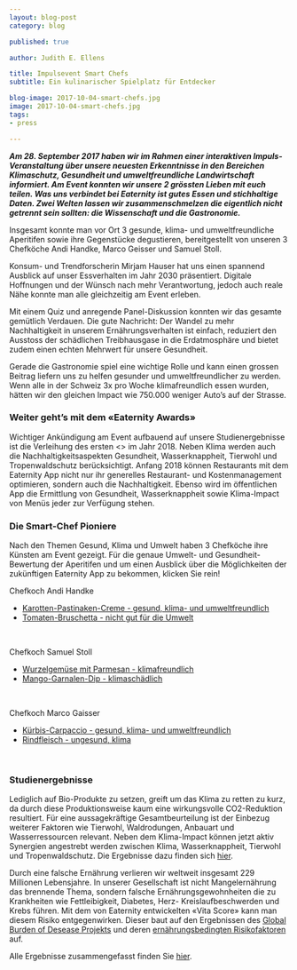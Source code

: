 ```yaml
---
layout: blog-post
category: blog

published: true

author: Judith E. Ellens

title: Impulsevent Smart Chefs
subtitle: Ein kulinarischer Spielplatz für Entdecker

blog-image: 2017-10-04-smart-chefs.jpg
image: 2017-10-04-smart-chefs.jpg
tags:
- press

---
```


<em style="font-weight: bold;">**Am 28. September 2017 haben wir im Rahmen einer interaktiven Impuls-Veranstaltung über unsere neuesten Erkenntnisse in den Bereichen Klimaschutz, Gesundheit und umweltfreundliche Landwirtschaft informiert. Am Event konnten wir unsere 2 grössten Lieben mit euch teilen. Was uns verbindet bei Eaternity ist gutes Essen und stichhaltige Daten. Zwei Welten lassen wir zusammenschmelzen die eigentlich nicht getrennt sein sollten: die Wissenschaft und die Gastronomie.**</em>

Insgesamt konnte man vor Ort 3 gesunde, klima- und umweltfreundliche Aperitifen sowie ihre Gegenstücke degustieren, bereitgestellt von unseren 3 Chefköche Andi Handke, Marco Geisser und Samuel Stoll.  

Konsum- und Trendforscherin Mirjam Hauser hat uns einen spannend Ausblick auf unser Essverhalten im Jahr 2030 präsentiert. Digitale Hoffnungen und der Wünsch nach mehr Verantwortung, jedoch auch reale Nähe konnte man alle gleichzeitig am Event erleben.

Mit einem Quiz und anregende Panel-Diskussion konnten wir das gesamte gemütlich Verdauen. Die gute Nachricht: Der Wandel zu mehr Nachhaltigkeit in unserem Ernährungsverhalten ist einfach, reduziert den Ausstoss der schädlichen Treibhausgase in die Erdatmosphäre und bietet zudem einen echten Mehrwert für unsere Gesundheit.

Gerade die Gastronomie spiel eine wichtige Rolle und kann einen grossen Beitrag liefern uns zu helfen gesunder und umweltfreundlicher zu werden.
Wenn alle in der Schweiz 3x pro Woche klimafreundlich essen wurden, hätten wir den gleichen Impact wie 750.000 weniger Auto’s auf der Strasse.

### Weiter geht’s mit dem «Eaternity Awards»
Wichtiger Ankündigung am Event aufbauend auf unsere Studienergebnisse ist die Verleihung des ersten <<Eaternity Awards>> im Jahr 2018. Neben Klima werden auch die Nachhaltigkeitsaspekten Gesundheit, Wasserknappheit, Tierwohl und Tropenwaldschutz berücksichtigt. Anfang 2018 können Restaurants mit dem Eaternity App nicht nur ihr generelles Restaurant- und Kostenmanagement optimieren, sondern auch die Nachhaltigkeit. Ebenso wird im öffentlichen App die Ermittlung von Gesundheit, Wasserknappheit sowie Klima-Impact von Menüs jeder zur Verfügung stehen.

### Die Smart-Chef Pioniere
Nach den Themen Gesund, Klima und Umwelt haben 3 Chefköche ihre Künsten am Event gezeigt.
Für die genaue Umwelt- und Gesundheit-Bewertung der Aperitifen und um einen Ausblick über die Möglichkeiten der zukünftigen Eaternity App zu bekommen, klicken Sie rein!

Chefkoch Andi Handke

* [Karotten-Pastinaken-Creme - gesund, klima- und umweltfreundlich][bio-good]
* [Tomaten-Bruschetta - nicht gut für die Umwelt][bio-bad]

<br />

Chefkoch Samuel Stoll

* [Wurzelgemüse mit Parmesan - klimafreundlich][klima-good]
* [Mango-Garnalen-Dip - klimaschädlich][klima-bad]


<br />

Chefkoch Marco Gaisser

* [Kürbis-Carpaccio  - gesund, klima- und umweltfreundlich][health-good]
* [Rindfleisch - ungesund, klima][health-bad]

<br />

### Studienergebnisse
Lediglich auf Bio-Produkte zu setzen, greift um das Klima zu retten zu kurz, da durch diese Produktionsweise kaum eine wirkungsvolle CO2-Reduktion resultiert. Für eine aussagekräftige Gesamtbeurteilung ist der Einbezug weiterer Faktoren wie Tierwohl, Waldrodungen, Anbauart und Wasserressourcen relevant. Neben dem Klima-Impact können jetzt aktiv Synergien angestrebt werden zwischen Klima, Wasserknappheit, Tierwohl und Tropenwaldschutz. Die Ergebnisse dazu finden sich [hier][organic].

Durch eine falsche Ernährung verlieren wir weltweit insgesamt 229 Millionen Lebensjahre. In unserer Gesellschaft ist nicht Mangelernährung das brennende Thema, sondern falsche Ernährungsgewohnheiten die zu Krankheiten wie Fettleibigkeit, Diabetes, Herz- Kreislaufbeschwerden und Krebs führen. Mit dem von Eaternity entwickelten «Vita Score» kann man diesem Risiko entgegenwirken. Dieser baut auf den Ergebnissen des [Global Burden of Desease Projekts][gbd] und deren [ernährungsbedingten Risikofaktoren][health] auf.

Alle Ergebnisse zusammengefasst finden Sie [hier][summary].



[bio-good]:http://www.eaternity.org/assets/smart-chefs/Illustration-Organic-Good.pdf
[bio-bad]:http://www.eaternity.org/assets/smart-chefs/Illustration-Organic-Bad.pdf
[klima-good]:http://www.eaternity.org/assets/smart-chefs/Illustration-Klima-Bad.pdf
[klima-bad]:http://www.eaternity.org/assets/smart-chefs/Illustration-Klima-Good.pdf
[health-good]:http://www.eaternity.org/assets/smart-chefs/Illustration-Health-Bad.pdf
[health-bad]:http://www.eaternity.org/assets/smart-chefs/Illustration-Health-Good.pdf

[health]:http://www.eaternity.org/assets/smart-chefs/Dietary-Risk-Factors.pdf
[organic]:http://www.eaternity.org/assets/smart-chefs/170927-Eaternity-fact_sheet_booklet.pdf

[summary]:http://www.eaternity.org/assets/smart-chefs/170922-Smart-Chefs-Summary.pdf

[gbd]:http://www.healthdata.org/gbd
